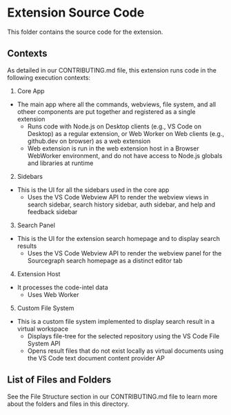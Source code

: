 # Extension Source Code

This folder contains the source code for the extension.

## Contexts

As detailed in our CONTRIBUTING.md file, this extension runs code in the following execution contexts:

1. Core App

- The main app where all the commands, webviews, file system, and all otheer components are put together and registered as a single extension
  - Runs code with Node.js on Desktop clients (e.g., VS Code on Desktop) as a regular extension, or Web Worker on Web clients (e.g., github.dev on browser) as a web extension
  - Web extension is run in the web extension host in a Browser WebWorker environment, and do not have access to Node.js globals and libraries at runtime

2. Sidebars

- This is the UI for all the sidebars used in the core app
  - Uses the VS Code Webview API to render the webview views in search sidebar, search history sidebar, auth sidebar, and help and feedback sidebar

3. Search Panel

- This is the UI for the extension search homepage and to display search results
  - Uses the VS Code Webview API to render the webview panel for the Sourcegraph search homepage as a distinct editor tab

4. Extension Host

- It processes the code-intel data
  - Uses Web Worker

5. Custom File System

- This is a custom file system implemented to display search result in a virtual workspace
  - Displays file-tree for the selected repository using the VS Code File System API
  - Opens result files that do not exist locally as virtual documents using the VS Code text document content provider AP

## List of Files and Folders

See the File Structure section in our CONTRIBUTING.md file to learn more about the folders and files in this directory.
